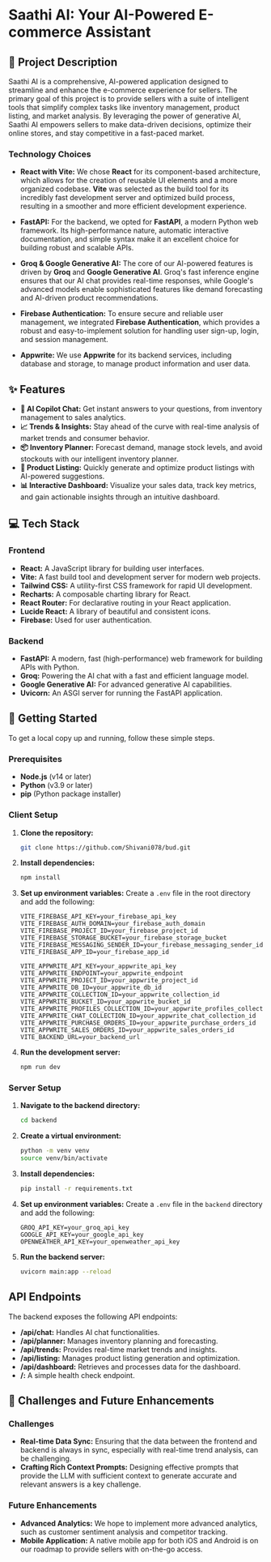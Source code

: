 
# Saathi AI: Your AI-Powered E-commerce Assistant

## 📝 Project Description

Saathi AI is a comprehensive, AI-powered application designed to streamline and enhance the e-commerce experience for sellers. The primary goal of this project is to provide sellers with a suite of intelligent tools that simplify complex tasks like inventory management, product listing, and market analysis. By leveraging the power of generative AI, Saathi AI empowers sellers to make data-driven decisions, optimize their online stores, and stay competitive in a fast-paced market.

### Technology Choices

- **React with Vite:** We chose **React** for its component-based architecture, which allows for the creation of reusable UI elements and a more organized codebase. **Vite** was selected as the build tool for its incredibly fast development server and optimized build process, resulting in a smoother and more efficient development experience.

- **FastAPI:** For the backend, we opted for **FastAPI**, a modern Python web framework. Its high-performance nature, automatic interactive documentation, and simple syntax make it an excellent choice for building robust and scalable APIs.

- **Groq & Google Generative AI:** The core of our AI-powered features is driven by **Groq** and **Google Generative AI**. Groq's fast inference engine ensures that our AI chat provides real-time responses, while Google's advanced models enable sophisticated features like demand forecasting and AI-driven product recommendations.

- **Firebase Authentication:** To ensure secure and reliable user management, we integrated **Firebase Authentication**, which provides a robust and easy-to-implement solution for handling user sign-up, login, and session management.

- **Appwrite:** We use **Appwrite** for its backend services, including database and storage, to manage product information and user data.

## ✨ Features

- **🤖 AI Copilot Chat:** Get instant answers to your questions, from inventory management to sales analytics.
- **📈 Trends & Insights:** Stay ahead of the curve with real-time analysis of market trends and consumer behavior.
- **📦 Inventory Planner:** Forecast demand, manage stock levels, and avoid stockouts with our intelligent inventory planner.
- **📝 Product Listing:** Quickly generate and optimize product listings with AI-powered suggestions.
- **📊 Interactive Dashboard:** Visualize your sales data, track key metrics, and gain actionable insights through an intuitive dashboard.

## 💻 Tech Stack

### Frontend

- **React:** A JavaScript library for building user interfaces.
- **Vite:** A fast build tool and development server for modern web projects.
- **Tailwind CSS:** A utility-first CSS framework for rapid UI development.
- **Recharts:** A composable charting library for React.
- **React Router:** For declarative routing in your React application.
- **Lucide React:** A library of beautiful and consistent icons.
- **Firebase:** Used for user authentication.

### Backend

- **FastAPI:** A modern, fast (high-performance) web framework for building APIs with Python.
- **Groq:** Powering the AI chat with a fast and efficient language model.
- **Google Generative AI:** For advanced generative AI capabilities.
- **Uvicorn:** An ASGI server for running the FastAPI application.

## 🚀 Getting Started

To get a local copy up and running, follow these simple steps.

### Prerequisites

- **Node.js** (v14 or later)
- **Python** (v3.9 or later)
- **pip** (Python package installer)

### Client Setup

1. **Clone the repository:**
   ```sh
   git clone https://github.com/Shivani078/bud.git
   ```

2. **Install dependencies:**
   ```sh
   npm install
   ```
3. **Set up environment variables:**
    Create a `.env` file in the root directory and add the following:
    ```
    VITE_FIREBASE_API_KEY=your_firebase_api_key
    VITE_FIREBASE_AUTH_DOMAIN=your_firebase_auth_domain
    VITE_FIREBASE_PROJECT_ID=your_firebase_project_id
    VITE_FIREBASE_STORAGE_BUCKET=your_firebase_storage_bucket
    VITE_FIREBASE_MESSAGING_SENDER_ID=your_firebase_messaging_sender_id
    VITE_FIREBASE_APP_ID=your_firebase_app_id

    VITE_APPWRITE_API_KEY=your_appwrite_api_key
    VITE_APPWRITE_ENDPOINT=your_appwrite_endpoint
    VITE_APPWRITE_PROJECT_ID=your_appwrite_project_id
    VITE_APPWRITE_DB_ID=your_appwrite_db_id
    VITE_APPWRITE_COLLECTION_ID=your_appwrite_collection_id
    VITE_APPWRITE_BUCKET_ID=your_appwrite_bucket_id
    VITE_APPWRITE_PROFILES_COLLECTION_ID=your_appwrite_profiles_collection_id
    VITE_APPWRITE_CHAT_COLLECTION_ID=your_appwrite_chat_collection_id
    VITE_APPWRITE_PURCHASE_ORDERS_ID=your_appwrite_purchase_orders_id
    VITE_APPWRITE_SALES_ORDERS_ID=your_appwrite_sales_orders_id
    VITE_BACKEND_URL=your_backend_url
    ```
4. **Run the development server:**
   ```sh
   npm run dev
   ```

### Server Setup
1. **Navigate to the backend directory:**
   ```sh
   cd backend
   ```
2. **Create a virtual environment:**
   ```sh
   python -m venv venv
   source venv/bin/activate
   ```
3. **Install dependencies:**
   ```sh
   pip install -r requirements.txt
   ```
4. **Set up environment variables:**
   Create a `.env` file in the `backend` directory and add the following:
   ```
   GROQ_API_KEY=your_groq_api_key
   GOOGLE_API_KEY=your_google_api_key
   OPENWEATHER_API_KEY=your_openweather_api_key
   ```
5. **Run the backend server:**
   ```sh
   uvicorn main:app --reload
   ```

## API Endpoints

The backend exposes the following API endpoints:

- **/api/chat:** Handles AI chat functionalities.
- **/api/planner:** Manages inventory planning and forecasting.
- **/api/trends:** Provides real-time market trends and insights.
- **/api/listing:** Manages product listing generation and optimization.
- **/api/dashboard:** Retrieves and processes data for the dashboard.
- **/:** A simple health check endpoint.

## 🔮 Challenges and Future Enhancements

### Challenges

- **Real-time Data Sync:** Ensuring that the data between the frontend and backend is always in sync, especially with real-time trend analysis, can be challenging.
- **Crafting Rich Context Prompts:** Designing effective prompts that provide the LLM with sufficient context to generate accurate and relevant answers is a key challenge.

### Future Enhancements

- **Advanced Analytics:** We hope to implement more advanced analytics, such as customer sentiment analysis and competitor tracking.
- **Mobile Application:** A native mobile app for both iOS and Android is on our roadmap to provide sellers with on-the-go access.
